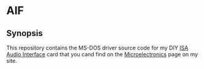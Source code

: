 # AIF

## Synopsis
This repository contains the MS-DOS driver source code for my DIY [ISA Audio Interface](http://www.alexandrugroza.ro/microelectronics/isa-audio-interface/index.html) card that you cand find on the [Microelectronics](http://www.alexandrugroza.ro/microelectronics/index.html) page on my site.
